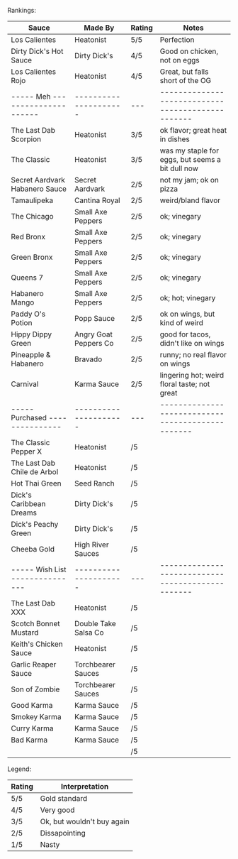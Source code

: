 Rankings:

| Sauce                           | Made By               | Rating | Notes                                          |
|---------------------------------|-----------------------|-----|---------------------------------------------------|
| Los Calientes                   | Heatonist             | 5/5 | Perfection                                        |
| Dirty Dick's Hot Sauce          | Dirty Dick's          | 4/5 | Good on chicken, not on eggs                      |
| Los Calientes Rojo              | Heatonist             | 4/5 | Great, but falls short of the OG                  |
| ----- Meh --------------------- | --------------------- | --- | ------------------------------------------------- |
| The Last Dab Scorpion           | Heatonist             | 3/5 | ok flavor; great heat in dishes                   |
| The Classic                     | Heatonist             | 3/5 | was my staple for eggs, but seems a bit dull now  |
| Secret Aardvark Habanero Sauce  | Secret Aardvark       | 2/5 | not my jam; ok on pizza                           |
| Tamaulipeka                     | Cantina Royal         | 2/5 | weird/bland flavor                                |
| The Chicago                     | Small Axe Peppers     | 2/5 | ok; vinegary                                      |
| Red Bronx                       | Small Axe Peppers     | 2/5 | ok; vinegary                                      |
| Green Bronx                     | Small Axe Peppers     | 2/5 | ok; vinegary                                      |
| Queens 7                        | Small Axe Peppers     | 2/5 | ok; vinegary                                      |
| Habanero Mango                  | Small Axe Peppers     | 2/5 | ok; hot; vinegary                                 |
| Paddy O's Potion                | Popp Sauce            | 2/5 | ok on wings, but kind of weird                    |
| Hippy Dippy Green               | Angry Goat Peppers Co | 2/5 | good for tacos, didn't like on wings              |
| Pineapple & Habanero            | Bravado               | 2/5 | runny; no real flavor on wings                    |
| Carnival                        | Karma Sauce           | 2/5 | lingering hot; weird floral taste; not great      |
| ----- Purchased --------------- | --------------------- | --- | ------------------------------------------------- |
| The Classic Pepper X            | Heatonist             | /5 |  |
| The Last Dab Chile de Arbol     | Heatonist             | /5 |  |
| Hot Thai Green                  | Seed Ranch            | /5 |  |
| Dick's Caribbean Dreams         | Dirty Dick's          | /5 |  |
| Dick's Peachy Green             | Dirty Dick's          | /5 |  |
| Cheeba Gold                     | High River Sauces     | /5 |  |
| ----- Wish List --------------- | --------------------- | --- | ------------------------------------------------- |
| The Last Dab XXX                | Heatonist             | /5 |  |
| Scotch Bonnet Mustard           | Double Take Salsa Co  | /5 |  |
| Keith's Chicken Sauce           | Heatonist             | /5 |  |
| Garlic Reaper Sauce             | Torchbearer Sauces    | /5 |  |
| Son of Zombie                   | Torchbearer Sauces    | /5 |  |
| Good Karma                      | Karma Sauce           | /5 |  |
| Smokey Karma                    | Karma Sauce           | /5 |  |
| Curry Karma                     | Karma Sauce           | /5 |  |
| Bad Karma                       | Karma Sauce           | /5 |  |
|  |  | /5 |  |

Legend: 

| Rating | Interpretation             |
|--------|----------------------------|
| 5/5    | Gold standard              |
| 4/5    | Very good                  |
| 3/5    | Ok, but wouldn't buy again |
| 2/5    | Dissapointing              |
| 1/5    | Nasty                      |
